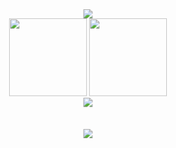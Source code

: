 <div align="center"> <img src="https://metrics.lecoq.io/Frostyume?template=classic&base=header%2C%20activity%2C%20community%2C%20repositories%2C%20metadata&base.indepth=false&base.hireable=false&base.skip=false&config.timezone=Etc%2FGMT-8"> </div>
<div align="center">
<img height="137px" src="https://github-readme-stats-git-masterrstaa-rickstaa.vercel.app/api?username=Frostyume&hide_title=true&hide_border=true&show_icons=trueline_height=21&theme=tokyonight" />
<img height="137px" src="https://github-readme-stats-git-masterrstaa-rickstaa.vercel.app/api/top-langs/?username=Frostyume&hide_title=true&hide_border=true&layout=compact&theme=tokyonight" /> </div>
<div align="center"> <img src="https://activity-graph.herokuapp.com/graph?username=Frostyume&theme=xcode" /> </div>
<h1 align="center"> <img src="https://readme-typing-svg.herokuapp.com/?lines=Violet+Evergarden&center=true&size=27"> </a> </h1>

